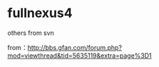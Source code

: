 fullnexus4
==========

others from svn

from：http://bbs.gfan.com/forum.php?mod=viewthread&tid=5635119&extra=page%3D1
